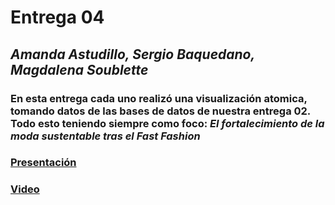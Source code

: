# Entrega 04 

## _Amanda Astudillo, Sergio Baquedano, Magdalena Soublette_


### En esta entrega cada uno realizó una visualización atomica, tomando datos de las bases de datos de nuestra entrega 02. Todo esto teniendo siempre como foco:  _**El fortalecimiento de la moda sustentable tras el Fast Fashion**_ 

### [Presentación](https://www.canva.com/design/DAFsgYdytR0/vepJINUin4JZ94qUP9bOzQ/edit)
### [Video](https://youtu.be/3d-ic9Fs85g)
